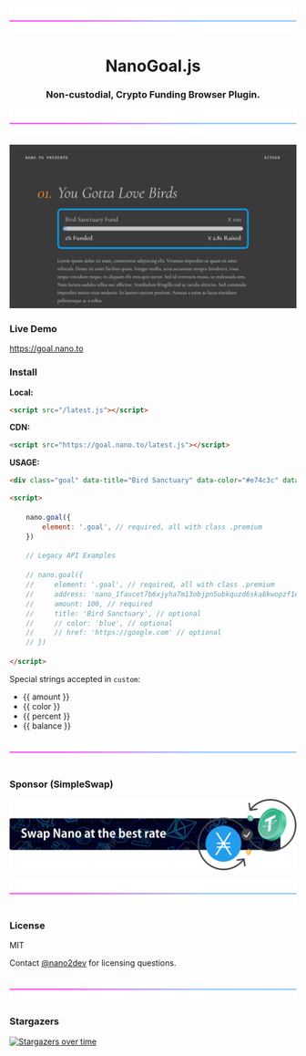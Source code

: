 ![line](https://github.com/fwd/n2/raw/master/.github/line.png)

<h1 align="center">NanoGoal.js</h1>

<h3 align="center">Non-custodial, Crypto Funding Browser Plugin.</h3>

![line](https://github.com/fwd/n2/raw/master/.github/line.png)

![line](https://github.com/fwd/nano-goal/raw/master/.github/banner.png)

### Live Demo

<a target="_blank" href="https://blog.nano.to">https://goal.nano.to</a>

### Install

**Local:**
```html
<script src="/latest.js"></script>
```

**CDN:**
```html
<script src="https://goal.nano.to/latest.js"></script>
```

**USAGE:**
```html
<div class="goal" data-title="Bird Sanctuary" data-color="#e74c3c" data-type="bar" data-address="@faucet" data-amount="100"></div>
```

```html
<script>

    nano.goal({ 
        element: '.goal', // required, all with class .premium
    })

    // Legacy API Examples

    // nano.goal({ 
    //     element: '.goal', // required, all with class .premium
    //     address: 'nano_1faucet7b6xjyha7m13objpn5ubkquzd6ska8kwopzf1ecbfmn35d1zey3ys', // required
    //     amount: 100, // required
    //     title: 'Bird Sanctuary', // optional
    //     // color: 'blue', // optional
    //     // href: 'https://google.com' // optional
    // })

</script>
```

Special strings accepted in ```custom```:

- {{ amount }}
- {{ color }}
- {{ percent }}
- {{ balance }}

![line](https://github.com/fwd/n2/raw/master/.github/line.png)

### Sponsor (SimpleSwap)

<a align="center" target="_blank" href="https://simpleswap.io/?ref=ecc1985b556a"><img style="object-fit: contain;
    max-width: 100%;" src="https://github.com/fwd/fwd/raw/master/ads/simpleswap.png" width="970" /></a>

![line](https://github.com/fwd/n2/raw/master/.github/line.png)

### License

MIT

Contact [@nano2dev](mailto:support@nano.to) for licensing questions.

![line](https://github.com/fwd/n2/raw/master/.github/line.png)

### Stargazers

[![Stargazers over time](https://starchart.cc/fwd/nano-goal.svg)](https://github.com/fwd/nano-goal)
